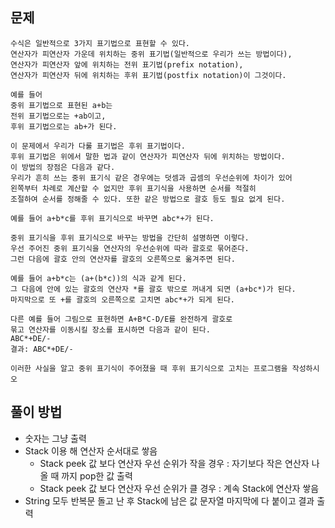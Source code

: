 ## 문제
```
수식은 일반적으로 3가지 표기법으로 표현할 수 있다. 
연산자가 피연산자 가운데 위치하는 중위 표기법(일반적으로 우리가 쓰는 방법이다), 
연산자가 피연산자 앞에 위치하는 전위 표기법(prefix notation), 
연산자가 피연산자 뒤에 위치하는 후위 표기법(postfix notation)이 그것이다. 

예를 들어 
중위 표기법으로 표현된 a+b는 
전위 표기법으로는 +ab이고, 
후위 표기법으로는 ab+가 된다.

이 문제에서 우리가 다룰 표기법은 후위 표기법이다. 
후위 표기법은 위에서 말한 법과 같이 연산자가 피연산자 뒤에 위치하는 방법이다. 
이 방법의 장점은 다음과 같다. 
우리가 흔히 쓰는 중위 표기식 같은 경우에는 덧셈과 곱셈의 우선순위에 차이가 있어 
왼쪽부터 차례로 계산할 수 없지만 후위 표기식을 사용하면 순서를 적절히 
조절하여 순서를 정해줄 수 있다. 또한 같은 방법으로 괄호 등도 필요 없게 된다. 

예를 들어 a+b*c를 후위 표기식으로 바꾸면 abc*+가 된다.

중위 표기식을 후위 표기식으로 바꾸는 방법을 간단히 설명하면 이렇다. 
우선 주어진 중위 표기식을 연산자의 우선순위에 따라 괄호로 묶어준다. 
그런 다음에 괄호 안의 연산자를 괄호의 오른쪽으로 옮겨주면 된다.

예를 들어 a+b*c는 (a+(b*c))의 식과 같게 된다. 
그 다음에 안에 있는 괄호의 연산자 *를 괄호 밖으로 꺼내게 되면 (a+bc*)가 된다. 
마지막으로 또 +를 괄호의 오른쪽으로 고치면 abc*+가 되게 된다.

다른 예를 들어 그림으로 표현하면 A+B*C-D/E를 완전하게 괄호로 
묶고 연산자를 이동시킬 장소를 표시하면 다음과 같이 된다.
ABC*+DE/-
결과: ABC*+DE/-

이러한 사실을 알고 중위 표기식이 주어졌을 때 후위 표기식으로 고치는 프로그램을 작성하시오

```
## 풀이 방법
- 숫자는 그냥 출력
- Stack 이용 해 연산자 순서대로 쌓음
  - Stack peek 값 보다 연산자 우선 순위가 작을 경우 : 자기보다 작은 연산자 나올 때 까지 pop한 값 출력
  - Stack peek 값 보다 연산자 우선 순위가 클 경우 : 계속 Stack에 연산자 쌓음
- String 모두 반복문 돌고 난 후 Stack에 남은 값 문자열 마지막에 다 붙이고 결과 출력
